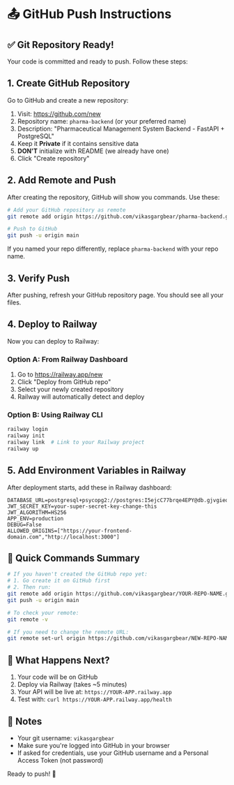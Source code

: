 # 📤 GitHub Push Instructions

## ✅ Git Repository Ready!

Your code is committed and ready to push. Follow these steps:

## 1. Create GitHub Repository

Go to GitHub and create a new repository:
1. Visit: https://github.com/new
2. Repository name: `pharma-backend` (or your preferred name)
3. Description: "Pharmaceutical Management System Backend - FastAPI + PostgreSQL"
4. Keep it **Private** if it contains sensitive data
5. **DON'T** initialize with README (we already have one)
6. Click "Create repository"

## 2. Add Remote and Push

After creating the repository, GitHub will show you commands. Use these:

```bash
# Add your GitHub repository as remote
git remote add origin https://github.com/vikasgargbear/pharma-backend.git

# Push to GitHub
git push -u origin main
```

If you named your repo differently, replace `pharma-backend` with your repo name.

## 3. Verify Push

After pushing, refresh your GitHub repository page. You should see all your files.

## 4. Deploy to Railway

Now you can deploy to Railway:

### Option A: From Railway Dashboard
1. Go to https://railway.app/new
2. Click "Deploy from GitHub repo"
3. Select your newly created repository
4. Railway will automatically detect and deploy

### Option B: Using Railway CLI
```bash
railway login
railway init
railway link  # Link to your Railway project
railway up
```

## 5. Add Environment Variables in Railway

After deployment starts, add these in Railway dashboard:

```env
DATABASE_URL=postgresql+psycopg2://postgres:I5ejcC77brqe4EPY@db.gjvgieqwkruvtsbthtez.supabase.co:5432/postgres
JWT_SECRET_KEY=your-super-secret-key-change-this
JWT_ALGORITHM=HS256
APP_ENV=production
DEBUG=False
ALLOWED_ORIGINS=["https://your-frontend-domain.com","http://localhost:3000"]
```

## 🎯 Quick Commands Summary

```bash
# If you haven't created the GitHub repo yet:
# 1. Go create it on GitHub first
# 2. Then run:
git remote add origin https://github.com/vikasgargbear/YOUR-REPO-NAME.git
git push -u origin main

# To check your remote:
git remote -v

# If you need to change the remote URL:
git remote set-url origin https://github.com/vikasgargbear/NEW-REPO-NAME.git
```

## 🚀 What Happens Next?

1. Your code will be on GitHub
2. Deploy via Railway (takes ~5 minutes)
3. Your API will be live at: `https://YOUR-APP.railway.app`
4. Test with: `curl https://YOUR-APP.railway.app/health`

## 📝 Notes

- Your git username: `vikasgargbear`
- Make sure you're logged into GitHub in your browser
- If asked for credentials, use your GitHub username and a Personal Access Token (not password)

Ready to push! 🎉